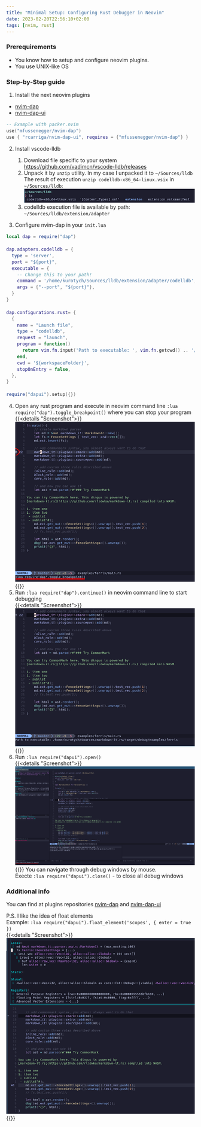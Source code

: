 ```yaml
---
title: "Minimal Setup: Configuring Rust Debugger in Neovim"
date: 2023-02-20T22:56:10+02:00
tags: [nvim, rust]
---
```

### Prerequirements
- You know how to setup and configure neovim plugins.
- You use UNIX-like OS

### Step-by-Step guide
1. Install the next neovim plugins
- [nvim-dap](https://github.com/mfussenegger/nvim-dap)
- [nvim-dap-ui](https://github.com/rcarriga/nvim-dap-ui)

```lua
-- Example with packer.nvim 
use("mfussenegger/nvim-dap")
use { "rcarriga/nvim-dap-ui", requires = {"mfussenegger/nvim-dap"} }
```
2. Install vscode-lldb
    1. Download file specific to your system https://github.com/vadimcn/vscode-lldb/releases
    2. Unpack it by `unzip` utility. In my case I unpacked it to `~/Sources/lldb`
    The result of execution `unzip codelldb-x86_64-linux.vsix` in `~/Sources/lldb`:
    ![img](/images/rust_neovim_debug1.png)
    3. codelldb execution file is available by path: `~/Sources/lldb/extension/adapter`

3. Configure nvim-dap in your `init.lua`

```lua
local dap = require("dap")

dap.adapters.codelldb = {
  type = 'server',
  port = "${port}",
  executable = {
    -- Change this to your path!
    command = '/home/kurotych/Sources/lldb/extension/adapter/codelldb',
    args = {"--port", "${port}"},
  }
}

dap.configurations.rust= {
  {
    name = "Launch file",
    type = "codelldb",
    request = "launch",
    program = function()
      return vim.fn.input('Path to executable: ', vim.fn.getcwd() .. '/', 'file')
    end,
    cwd = '${workspaceFolder}',
    stopOnEntry = false,
  },
}

require("dapui").setup({})
```

4. Open any rust program and execute in neovim command line `:lua require("dap").toggle_breakpoint()` where you can stop your program
{{<details  "Screenshot">}}![img](/images/rust_neovim_debug2.png){{</details>}}
5. Run `:lua require("dap").continue()` in neovim command line to start debugging  
{{<details  "Screenshot">}}![img](/images/rust_neovim_debug3.png){{</details>}}
6. Run `:lua require("dapui").open()`  
{{<details  "Screenshot">}}![img](/images/rust_neovim_debug4.png){{</details>}}
You can navigate through debug windows by mouse.  
Execte `:lua require("dapui").close()` - to close all debug windows

### Additional info
You can find at plugins repositories [nvim-dap](https://github.com/mfussenegger/nvim-dap) and [nvim-dap-ui](https://github.com/rcarriga/nvim-dap-ui)

P.S. I like the idea of float elements  
Example: `:lua require("dapui").float_element('scopes', { enter = true })`  
{{<details  "Screenshot">}}![img](/images/rust_neovim_debug5.png){{</details>}}
